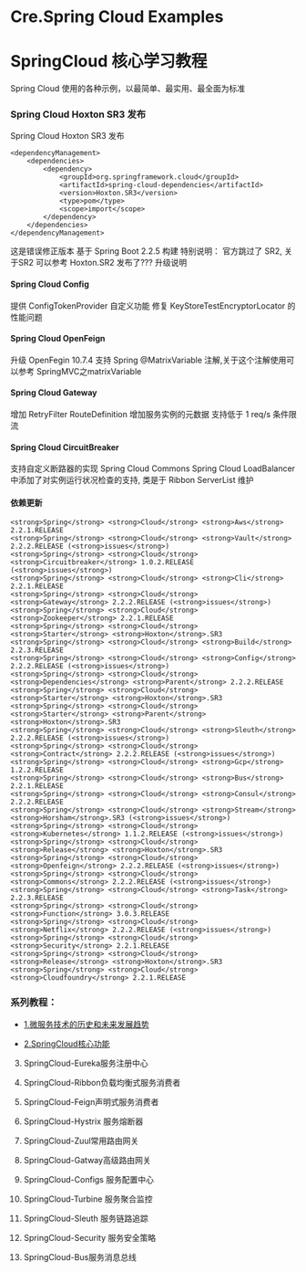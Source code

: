 # Cre.Spring Cloud Examples
# SpringCloud 核心学习教程
Spring Cloud 使用的各种示例，以最简单、最实用、最全面为标准
### Spring Cloud Hoxton SR3 发布
Spring Cloud Hoxton SR3 发布
````
<dependencyManagement>
    <dependencies>
        <dependency>
            <groupId>org.springframework.cloud</groupId>
            <artifactId>spring-cloud-dependencies</artifactId>
            <version>Hoxton.SR3</version>
            <type>pom</type>
            <scope>import</scope>
        </dependency>
    </dependencies>
</dependencyManagement>
````
这是错误修正版本
基于 Spring Boot 2.2.5 构建
特别说明： 官方跳过了 SR2, 关于SR2 可以参考 Hoxton.SR2 发布了???
升级说明
#### Spring Cloud Config
提供 ConfigTokenProvider 自定义功能
修复 KeyStoreTestEncryptorLocator 的性能问题
#### Spring Cloud OpenFeign
升级 OpenFegin 10.7.4
支持 Spring @MatrixVariable 注解,关于这个注解使用可以参考 SpringMVC之matrixVariable
#### Spring Cloud Gateway
增加 RetryFilter
RouteDefinition 增加服务实例的元数据
支持低于 1 req/s 条件限流
#### Spring Cloud CircuitBreaker
支持自定义断路器的实现
Spring Cloud Commons
Spring Cloud LoadBalancer 中添加了对实例运行状况检查的支持, 类是于 Ribbon ServerList 维护
#### 依赖更新
````
<strong>Spring</strong> <strong>Cloud</strong> <strong>Aws</strong> 2.2.1.RELEASE
<strong>Spring</strong> <strong>Cloud</strong> <strong>Vault</strong> 2.2.2.RELEASE (<strong>issues</strong>)
<strong>Spring</strong> <strong>Cloud</strong> <strong>Circuitbreaker</strong> 1.0.2.RELEASE (<strong>issues</strong>)
<strong>Spring</strong> <strong>Cloud</strong> <strong>Cli</strong> 2.2.1.RELEASE
<strong>Spring</strong> <strong>Cloud</strong> <strong>Gateway</strong> 2.2.2.RELEASE (<strong>issues</strong>)
<strong>Spring</strong> <strong>Cloud</strong> <strong>Zookeeper</strong> 2.2.1.RELEASE
<strong>Spring</strong> <strong>Cloud</strong> <strong>Starter</strong> <strong>Hoxton</strong>.SR3
<strong>Spring</strong> <strong>Cloud</strong> <strong>Build</strong> 2.2.3.RELEASE
<strong>Spring</strong> <strong>Cloud</strong> <strong>Config</strong> 2.2.2.RELEASE (<strong>issues</strong>)
<strong>Spring</strong> <strong>Cloud</strong> <strong>Dependencies</strong> <strong>Parent</strong> 2.2.2.RELEASE
<strong>Spring</strong> <strong>Cloud</strong> <strong>Starter</strong> <strong>Hoxton</strong>.SR3
<strong>Spring</strong> <strong>Cloud</strong> <strong>Starter</strong> <strong>Parent</strong> <strong>Hoxton</strong>.SR3
<strong>Spring</strong> <strong>Cloud</strong> <strong>Sleuth</strong> 2.2.2.RELEASE (<strong>issues</strong>)
<strong>Spring</strong> <strong>Cloud</strong> <strong>Contract</strong> 2.2.2.RELEASE (<strong>issues</strong>)
<strong>Spring</strong> <strong>Cloud</strong> <strong>Gcp</strong> 1.2.2.RELEASE
<strong>Spring</strong> <strong>Cloud</strong> <strong>Bus</strong> 2.2.1.RELEASE
<strong>Spring</strong> <strong>Cloud</strong> <strong>Consul</strong> 2.2.2.RELEASE
<strong>Spring</strong> <strong>Cloud</strong> <strong>Stream</strong> <strong>Horsham</strong>.SR3 (<strong>issues</strong>)
<strong>Spring</strong> <strong>Cloud</strong> <strong>Kubernetes</strong> 1.1.2.RELEASE (<strong>issues</strong>)
<strong>Spring</strong> <strong>Cloud</strong> <strong>Release</strong> <strong>Hoxton</strong>.SR3
<strong>Spring</strong> <strong>Cloud</strong> <strong>Openfeign</strong> 2.2.2.RELEASE (<strong>issues</strong>)
<strong>Spring</strong> <strong>Cloud</strong> <strong>Commons</strong> 2.2.2.RELEASE (<strong>issues</strong>)
<strong>Spring</strong> <strong>Cloud</strong> <strong>Task</strong> 2.2.3.RELEASE
<strong>Spring</strong> <strong>Cloud</strong> <strong>Function</strong> 3.0.3.RELEASE
<strong>Spring</strong> <strong>Cloud</strong> <strong>Netflix</strong> 2.2.2.RELEASE (<strong>issues</strong>)
<strong>Spring</strong> <strong>Cloud</strong> <strong>Security</strong> 2.2.1.RELEASE
<strong>Spring</strong> <strong>Cloud</strong> <strong>Release</strong> <strong>Hoxton</strong>.SR3
<strong>Spring</strong> <strong>Cloud</strong> <strong>Cloudfoundry</strong> 2.2.1.RELEASE
````
### 系列教程：
- [1.微服务技术的历史和未来发展趋势](https://blog.csdn.net/xxxlllbbb/article/details/105107628)

- [2.SpringCloud核心功能](https://blog.csdn.net/xxxlllbbb/article/details/105119475)

3.	SpringCloud-Eureka服务注册中心

4.	SpringCloud-Ribbon负载均衡式服务消费者

5.	SpringCloud-Feign声明式服务消费者

6.	SpringCloud-Hystrix 服务熔断器

7.	SpringCloud-Zuul常用路由网关

8.	SpringCloud-Gatway高级路由网关

9.	SpringCloud-Configs 服务配置中心

10.	SpringCloud-Turbine 服务聚合监控

11.	SpringCloud-Sleuth 服务链路追踪

12.	SpringCloud-Security 服务安全策略

13.	SpringCloud-Bus服务消息总线
